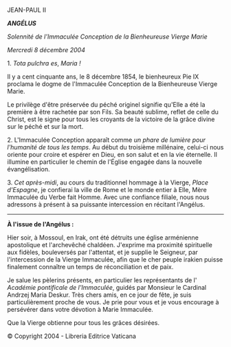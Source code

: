 JEAN-PAUL II

***ANGÉLUS***

*Solennité de l'Immaculée Conception de la Bienheureuse Vierge Marie*

*Mercredi 8 décembre 2004*

1. *Tota pulchra es*, *Maria !*

Il y a cent cinquante ans, le 8 décembre 1854, le bienheureux Pie IX proclama le dogme de l'Immaculée Conception de la Bienheureuse Vierge Marie.

Le privilège d'être préservée du péché originel signifie qu'Elle a été la première à être rachetée par son Fils. Sa beauté sublime, reflet de celle du Christ, est le signe pour tous les croyants de la victoire de la grâce divine sur le péché et sur la mort.

2. L'Immaculée Conception apparaît comme *un phare de lumière pour l'humanité de tous les temps*. Au début du troisième millénaire, celui-ci nous oriente pour croire et espérer en Dieu, en son salut et en la vie éternelle. Il illumine en particulier le chemin de l'Église engagée dans la nouvelle évangélisation.

3. *Cet après-midi*, au cours du traditionnel hommage à la Vierge, *Place d'Espagne*, je confierai la ville de Rome et le monde entier à Elle, Mère Immaculée du Verbe fait Homme. Avec une confiance filiale, nous nous adressons à présent à sa puissante intercession en récitant l'Angélus.

** * **

**À l'issue de l'Angélus :**

Hier soir, à Mossoul, en Irak, ont été détruits une église arménienne apostolique et l'archevêché chaldéen. J'exprime ma proximité spirituelle aux fidèles, bouleversés par l'attentat, et je supplie le Seigneur, par l'intercession de la Vierge Immaculée, afin que le cher peuple irakien puisse finalement connaître un temps de réconciliation et de paix.

Je salue les pèlerins présents, en particulier les représentants de l' *Académie pontificale de l'Immaculée*, guidés par Monsieur le Cardinal Andrzej Maria Deskur. Très chers amis, en ce jour de fête, je suis particulièrement proche de vous. Je prie pour vous et je vous encourage à persévérer dans votre dévotion à Marie Immaculée.

Que la Vierge obtienne pour tous les grâces désirées.

© Copyright 2004 - Libreria Editrice Vaticana